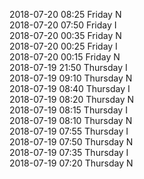 2018-07-20 08:25 Friday  N  
2018-07-20 07:50 Friday  I  
2018-07-20 00:35 Friday  N  
2018-07-20 00:25 Friday  I  
2018-07-20 00:15 Friday  N  
2018-07-19 21:50 Thursday  I  
2018-07-19 09:10 Thursday  N  
2018-07-19 08:40 Thursday  I  
2018-07-19 08:20 Thursday  N  
2018-07-19 08:15 Thursday  I  
2018-07-19 08:10 Thursday  N  
2018-07-19 07:55 Thursday  I  
2018-07-19 07:50 Thursday  N  
2018-07-19 07:35 Thursday  I  
2018-07-19 07:20 Thursday  N  
